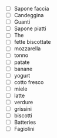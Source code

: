 ---
---
- [ ] Sapone faccia
- [ ] Candeggina
- [ ] Guanti
- [ ] Sapone piatti
- [ ] The
- [ ] fette biscottate
- [ ] mozzarella
- [ ] tonno
- [ ] patate
- [ ] banane
- [ ] yogurt
- [ ] cotto fresco
- [ ] miele
- [ ] latte
- [ ] verdure
- [ ] grissini
- [ ] biscotti
- [ ] Batteries
- [ ] Fagiolini